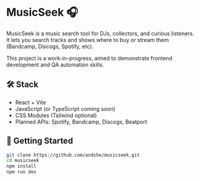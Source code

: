 # MusicSeek 🎧

MusicSeek is a music search tool for DJs, collectors, and curious listeners.  
It lets you search tracks and shows where to buy or stream them (Bandcamp, Discogs, Spotify, etc).

This project is a work-in-progress, aimed to demonstrate frontend development and QA automation skills.

## 🛠️ Stack

- React + Vite
- JavaScript (or TypeScript coming soon)
- CSS Modules (Tailwind optional)
- Planned APIs: Spotify, Bandcamp, Discogs, Beatport

## 🚀 Getting Started

```bash
git clone https://github.com/andshe/musicseek.git
cd musicseek
npm install
npm run dev
